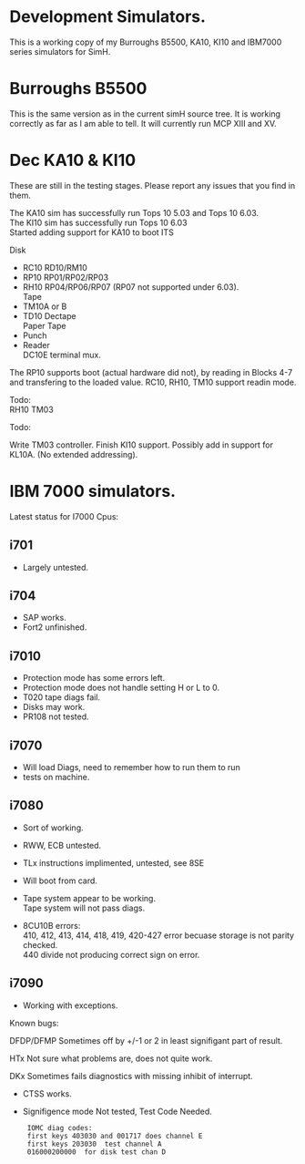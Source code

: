 # Development Simulators.

This is a working copy of my Burroughs B5500, KA10, KI10 and IBM7000 series
simulators for SimH.

# Burroughs B5500

This is the same version as in the current simH source tree. It is working
correctly as far as I am able to tell. It will currently run MCP XIII and XV.

# Dec KA10 & KI10

These are still in the testing stages. Please report any issues that you find in them.

The KA10 sim has successfully run Tops 10 5.03 and Tops 10 6.03.  
The KI10 sim has successfully run Tops 10 6.03  
Started adding support for KA10 to boot ITS  

   Disk   
   * RC10 RD10/RM10  
   * RP10 RP01/RP02/RP03  
   * RH10 RP04/RP06/RP07 (RP07 not supported under 6.03).   
   Tape  
   * TM10A or B  
   * TD10 Dectape  
   Paper Tape  
   * Punch  
   * Reader  
   DC10E terminal mux.  


   The RP10 supports boot (actual hardware did not), by reading in Blocks 4-7
and transfering to the loaded value. RC10, RH10, TM10 support readin mode. 

   Todo:  
    RH10 TM03 
   
Todo:

   Write TM03 controller. 
   Finish KI10 support. 
   Possibly add in support for KL10A. (No extended addressing). 

# IBM 7000 simulators.
Latest status for I7000 Cpus: 

## i701

   * Largely untested.  

## i704
   * SAP works.  
   * Fort2 unfinished.  

## i7010
   * Protection mode has some errors left.  
   * Protection mode does not handle setting H or L to 0.  
   * T020 tape diags fail.  
   * Disks may work.  
   * PR108 not tested.  

## i7070
   * Will load Diags, need to remember how to run them to run
   * tests on machine.   

## i7080
   * Sort of working.   
   * RWW, ECB untested.  
   * TLx instructions implimented, untested, see 8SE  
   * Will boot from card.  
   * Tape system appear to be working.  
    Tape system will not pass diags.  

   * 8CU10B errors:  
	410, 412, 413, 414, 418, 419, 420-427 error becuase
		storage is not parity checked.   
	440 divide not producing correct sign on error.  

## i7090
   * Working with exceptions.  

   Known bugs:  

   DFDP/DFMP     Sometimes off by +/-1 or 2 in least signifigant
		 part of result.  

   HTx	Not sure what problems are, does not quite work.  

   DKx	Sometimes fails diagnostics with missing inhibit of
	interrupt.   

   * CTSS    works.  

   * Signifigence mode Not tested, Test Code Needed.  

          IOMC diag codes:   
          first keys 403030 and 001717 does channel E   
          first keys 203030  test channel A   
          016000200000  for disk test chan D   


